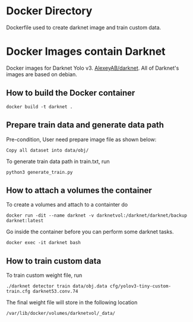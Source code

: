 # Docker Directory 

Dockerfile used to create darknet image and train custom data.

# Docker Images contain Darknet 

Docker images for Darknet Yolo v3. [AlexeyAB/darknet](https://github.com/AlexeyAB/darknet "AlexeyAB/darknet").
All of Darknet's images are based on debian.

## How to build the Docker container
```
docker build -t darknet .
```
## Prepare train data and generate data path
Pre-condition, User need prepare image file as shown below:
```
Copy all dataset into data/obj/
```

To generate train data path in train.txt, run
```
python3 generate_train.py
```

## How to attach a volumes the container
To create a volumes and attach to a containter do

```
docker run -dit --name darknet -v darknetvol:/darknet/darknet/backup darknet:latest
```

Go inside the container before you can perform some darknet tasks.
```
docker exec -it darknet bash
```

## How to train custom data 
To train custom weight file, run
```
./darknet detector train data/obj.data cfg/yolov3-tiny-custom-train.cfg darknet53.conv.74
```

The final weight file will store in the following location
```
/var/lib/docker/volumes/darknetvol/_data/
```